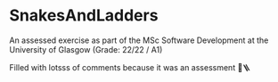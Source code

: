 # SnakesAndLadders
An assessed exercise as part of the MSc Software Development at the University of Glasgow (Grade: 22/22 / A1) 

Filled with lotsss of comments because it was an assessment 🐍🪜
